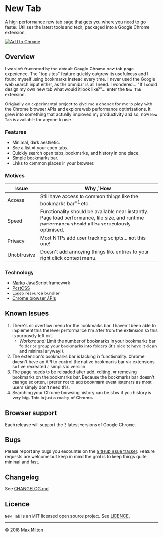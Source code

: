 <!--
  TODO: Create app icons.
  TODO: Add screenshots to web store.
  TODO: Set up test framework and write tests.
-->

# New Tab

A high performance new tab page that gets you where you need to go faster. Utilises the latest tools and tech, packaged into a Google Chrome extension.

[![Add to Chrome](https://developer.chrome.com/webstore/images/ChromeWebStore_Badge_v2_340x96.png)](https://chrome.google.com/webstore/detail/new-tab/cpcibnbdmpmcmnkhoiilpnlaepkepknb)

## Overview

I was left frustrated by the default Google Chrome new tab page experience. The "top sites" feature quickly outgrew its usefulness and I found myself using bookmarks instead every time. I never used the Google web search input either, as the omnibar is all I need. I wondered... "If I could design my own new tab what would it look like?"... enter the `New Tab` extension.

Originally an experimental project to give me a chance for me to play with the Chrome browser APIs and explore web performance optimisations. It grew into something that actually improved my productivity and so, now `New Tab` is available for anyone to use.

### Features

* Minimal, dark aesthetic.
* See a list of your open tabs.
* Quickly search open tabs, bookmarks, and history in one place.
* Simple bookmarks bar.
* Links to common places in your browser.

### Motives

Issue | Why / How
--|--
Access | Still have access to common things like the bookmarks bar<sup>[*1](#known-issues)</sup> etc.
Speed | Functionality should be available near instantly. Page load performance, file size, and runtime performance should all be scrupulously optimised.
Privacy | Most NTPs add user tracking scripts... not this one!
Unobtrusive | Doesn't add annoying things like entries to your right click context menu.

### Technology

* [Marko](https://markojs.com) JavaScript framework
* [PostCSS](http://postcss.org/)
* [Lasso](https://github.com/lasso-js/lasso) resource bundler
* [Chrome browser APIs](https://developer.chrome.com/apps/api_index)

## Known issues

1. There's no overflow menu for the bookmarks bar. I haven't been able to implement this the level performance I'm after from the extension so this is purposely left out.
    * _Workaround:_ Limit the number of bookmarks in your bookmarks bar folder or group your bookmarks into folders (it's nice to have it clean and minimal anyway!).
1. The extension's bookmarks bar is lacking in functionality. Chrome doesn't have an API to control the native bookmarks bar via extensions so I've recreated a simplistic version.
1. The page needs to be reloaded after add, editing, or removing bookmarks on the bookmarks bar. Because the bookmarks bar doesn't change so often, I prefer not to add bookmark event listeners as most users simply don't need this.
1. Searching your Chrome browsing history can be slow if you history is _very_ big. This is just a reality of Chrome.

## Browser support

Each release will support the 2 latest versions of Google Chrome.

## Bugs

Please report any bugs you encounter on the [GitHub issue tracker](https://github.com/MaxMilton/new-tab/issues). Feature requests are welcome but keep in mind the goal is to keep things quite minimal and fast.

## Changelog

See [CHANGELOG.md](https://github.com/MaxMilton/new-tab/blob/master/CHANGELOG.md).

## Licence

`New Tab` is an MIT licensed open source project. See [LICENCE](https://github.com/MaxMilton/new-tab/blob/master/LICENCE).

-----

© 2018 [Max Milton](https://maxmilton.com)
